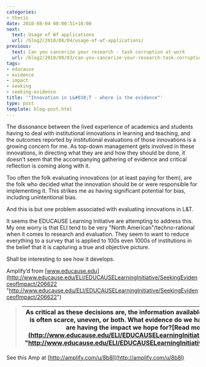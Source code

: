 ```yaml
---
categories:
- thesis
date: 2010-08-04 08:00:51+10:00
next:
  text: Usage of Wf applications
  url: /blog2/2010/08/04/usage-of-wf-applications/
previous:
  text: Can you cancerize your research - task corruption at work
  url: /blog2/2010/08/03/can-you-cancerize-your-research-task-corruption-at-work/
tags:
- educause
- evidence
- impact
- seeking
- seeking-evidence
title: '"Innovation in L&#038;T - where is the evidence"'
type: post
template: blog-post.html
---
```

The dissonance between the lived experience of academics and students having to deal with institutional innovations in learning and teaching, and the outcomes reported by institutional evaluations of those innovations is a growing concern for me. As top-down management gets involved in these innovations, in directing what they are and how they should be done, it doesn't seem that the accompanying gathering of evidence and critical reflection is coming along with it.  
  
Too often the folk evaluating innovations (or at least paying for them), are the folk who decided what the innovation should be or were responsible for implementing it. This strikes me as having significant potential for bias, including unintentional bias.  
  
And this is but one problem associated with evaluating innovations in L&T.  
  
It seems the EDUCAUSE Learning Initiative are attempting to address this. My one worry is that ELI tend to be very "North American"/techno-rational when it comes to research and evaluation. They seem to want to reduce everything to a survey that is applied to 100s even 1000s of institutions in the belief that it is capturing a true and objective picture.  
  
Shall be interesting to see how it develops.

Amplify’d from [www.educause.edu](http://www.educause.edu/ELI/EDUCAUSELearningInitiative/SeekingEvidenceofImpact/206622 "http://www.educause.edu/ELI/EDUCAUSELearningInitiative/SeekingEvidenceofImpact/206622")

> | As critical as these decisions are, the information available about the impact of these innovations is often scarce, uneven, or both. What evidence do we have that these changes and innovation are having the impact we hope for?[Read more at www.educause.edu](http://www.educause.edu/ELI/EDUCAUSELearningInitiative/SeekingEvidenceofImpact/206622 "http://www.educause.edu/ELI/EDUCAUSELearningInitiative/SeekingEvidenceofImpact/206622") |
> | --- |

See this Amp at [http://amplify.com/u/8b8l](http://amplify.com/u/8b8l)